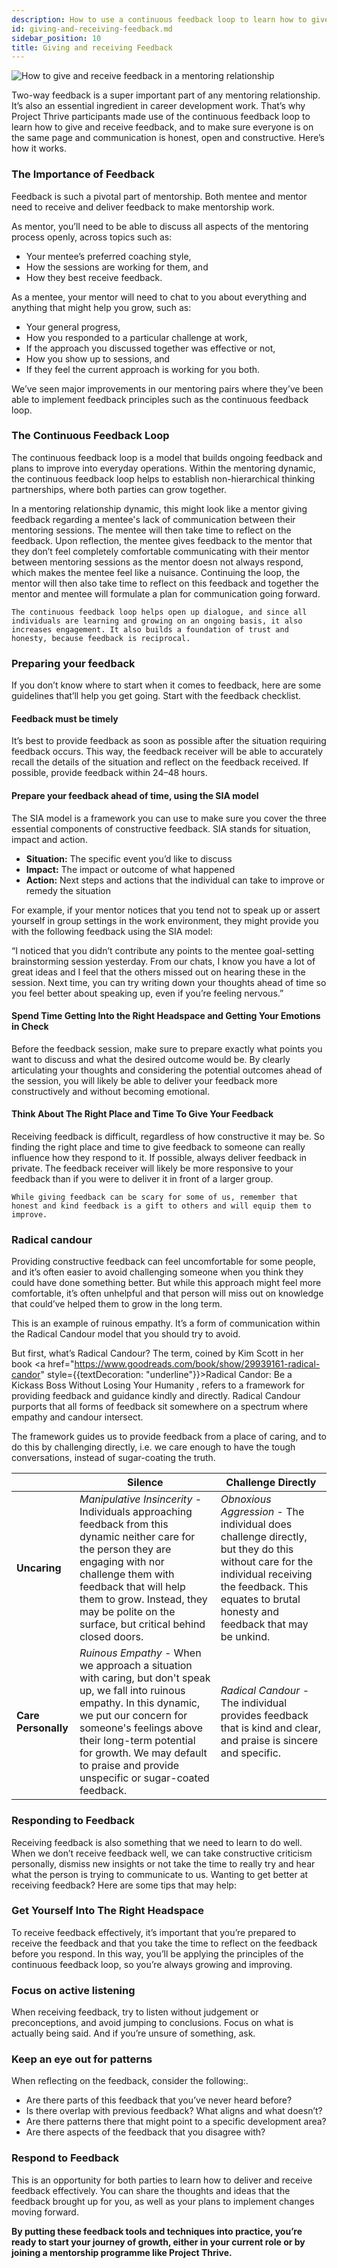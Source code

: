 ```yaml
---
description: How to use a continuous feedback loop to learn how to give and receive feedback.
id: giving-and-receiving-feedback.md
sidebar_position: 10
title: Giving and receiving Feedback
---
```


<head>
    <meta property="og:title" content="Giving and Receiving Feedback" />
    <meta property="og:type" content="article" />
    <meta property="og:url" content="https://www.developermentoring.guide/docs/essential-mentoring-resources/giving-and-receiving-feedback/" />
</head>

![How to give and receive feedback in a mentoring relationship](<//img/assets/Giving-and-Receiving-Feedback.png>)

Two-way feedback is a super important part of any mentoring relationship. It’s also an essential ingredient in career development work. That’s why Project Thrive participants made use of the continuous feedback loop to learn how to give and receive feedback, and to make sure everyone is on the same page and communication is honest, open and constructive. Here’s how it works.

### The Importance of Feedback

Feedback is such a pivotal part of mentorship. Both mentee and mentor need to receive and deliver feedback to make mentorship work.

As mentor, you’ll need to be able to discuss all aspects of the mentoring process openly, across topics such as:

- Your mentee’s preferred coaching style,
- How the sessions are working for them, and
- How they best receive feedback.

As a mentee, your mentor will need to chat to you about everything and anything that might help you grow, such as:

- Your general progress,
- How you responded to a particular challenge at work,
- If the approach you discussed together was effective or not,
- How you show up to sessions, and
- If they feel the current approach is working for you both.

We’ve seen major improvements in our mentoring pairs where they’ve been able to implement feedback principles such as the continuous feedback loop.

### The Continuous Feedback Loop

The continuous feedback loop is a model that builds ongoing feedback and plans to improve into everyday operations. Within the mentoring dynamic, the continuous feedback loop helps to establish non-hierarchical thinking partnerships, where both parties can grow together.

In a mentoring relationship dynamic, this might look like a mentor giving feedback regarding a mentee's lack of communication between their mentoring sessions. The mentee will then take time to reflect on the feedback. Upon reflection, the mentee gives feedback to the mentor that they don’t feel completely comfortable communicating with their mentor between mentoring sessions as the mentor doesn not always respond, which makes the mentee feel like a nuisance. Continuing the loop, the mentor will then also take time to reflect on this feedback and together the mentor and mentee will formulate a plan for communication going forward.

`The continuous feedback loop helps open up dialogue, and since all individuals are learning and growing on an ongoing basis, it also increases engagement. It also builds a foundation of trust and honesty, because feedback is reciprocal.`

### Preparing your feedback

If you don’t know where to start when it comes to feedback, here are some guidelines that’ll help you get going. Start with the feedback checklist.

#### Feedback must be timely

It’s best to provide feedback as soon as possible after the situation requiring feedback occurs. This way, the feedback receiver will be able to accurately recall the details of the situation and reflect on the feedback received. If possible, provide feedback within 24–48 hours.

#### Prepare your feedback ahead of time, using the SIA model

The SIA model is a framework you can use to make sure you cover the three essential components of constructive feedback. SIA stands for situation, impact and action.

- **Situation:** The specific event you’d like to discuss
- **Impact:** The impact or outcome of what happened
- **Action:** Next steps and actions that the individual can take to improve or remedy the situation

For example, if your mentor notices that you tend not to speak up or assert yourself in group settings in the work environment, they might provide you with the following feedback using the SIA model:

“I noticed that you didn’t contribute any points to the mentee goal-setting brainstorming session yesterday. From our chats, I know you have a lot of great ideas and I feel that the others missed out on hearing these in the session. Next time, you can try writing down your thoughts ahead of time so you feel better about speaking up, even if you’re feeling nervous.”

#### Spend Time Getting Into the Right Headspace and Getting Your Emotions in Check

Before the feedback session, make sure to prepare exactly what points you want to discuss and what the desired outcome would be. By clearly articulating your thoughts and considering the potential outcomes ahead of the session, you will likely be able to deliver your feedback more constructively and without becoming emotional.

#### Think About The Right Place and Time To Give Your Feedback

Receiving feedback is difficult, regardless of how constructive it may be. So finding the right place and time to give feedback to someone can really influence how they respond to it. If possible, always deliver feedback in private. The feedback receiver will likely be more responsive to your feedback than if you were to deliver it in front of a larger group.

``While giving feedback can be scary for some of us, remember that honest and kind feedback is a gift to others and will equip them to improve.``

### Radical candour

Providing constructive feedback can feel uncomfortable for some people, and it’s often easier to avoid challenging someone when you think they could have done something better. But while this approach might feel more comfortable, it’s often unhelpful and that person will miss out on knowledge that could’ve helped them to grow in the long term.

This is an example of ruinous empathy. It’s a form of communication within the Radical Candour model that you should try to avoid.

But first, what’s Radical Candour? The term, coined by Kim Scott in her book  <a href="https://www.goodreads.com/book/show/29939161-radical-candor" style={{textDecoration: "underline"}}>Radical Candor: Be a Kickass Boss Without Losing Your Humanity</a>
, refers to a framework for providing feedback and guidance kindly and directly. Radical Candour purports that all forms of feedback sit somewhere on a spectrum where empathy and candour intersect.  

The framework guides us to provide feedback from a place of caring, and to do this by challenging directly, i.e. we care enough to have the tough conversations, instead of sugar-coating the truth.

|  | **Silence** | **Challenge Directly** |
|---|---|---|
| **Uncaring** | *Manipulative Insincerity* - Individuals approaching feedback from this dynamic neither care for the person they are engaging with nor challenge them with feedback that will help them to grow. Instead, they may be polite on the surface, but critical behind closed doors. | *Obnoxious Aggression* - The individual does challenge directly, but they do this without care for the individual receiving the feedback. This equates to brutal honesty and feedback that may be unkind. |
| **Care Personally** | *Ruinous Empathy* - When we approach a situation with caring, but don't speak up, we fall into ruinous empathy. In this dynamic, we put our concern for someone's feelings above their long-term potential for growth. We may default to praise and provide unspecific or sugar-coated feedback. | *Radical Candour* - The individual provides feedback that is kind and clear, and praise is sincere and specific. |

### Responding to Feedback

Receiving feedback is also something that we need to learn to do well. When we don’t receive feedback well, we can take constructive criticism personally, dismiss new insights or not take the time to really try and hear what the person is trying to communicate to us. Wanting to get better at receiving feedback? Here are some tips that may help:

### Get Yourself Into The Right Headspace

To receive feedback effectively, it’s important that you’re prepared to receive the feedback and that you take the time to reflect on the feedback before you respond. In this way, you’ll be applying the principles of the continuous feedback loop, so you’re always growing and improving.

### Focus on active listening

When receiving feedback, try to listen without judgement or preconceptions, and avoid jumping to conclusions. Focus on what is actually being said. And if you’re unsure of something, ask.

### Keep an eye out for patterns

When reflecting on the feedback, consider the following:.

- Are there parts of this feedback that you’ve never heard before?
- Is there overlap with previous feedback? What aligns and what doesn’t?
- Are there patterns there that might point to a specific development area?
- Are there aspects of the feedback that you disagree with?

### Respond to Feedback

This is an opportunity for both parties to learn how to deliver and receive feedback effectively. You can share the thoughts and ideas that the feedback brought up for you, as well as your plans to implement changes moving forward.

**By putting these feedback tools and techniques into practice, you’re ready to start your journey of growth, either in your current role or by joining a mentorship programme like Project Thrive.**
